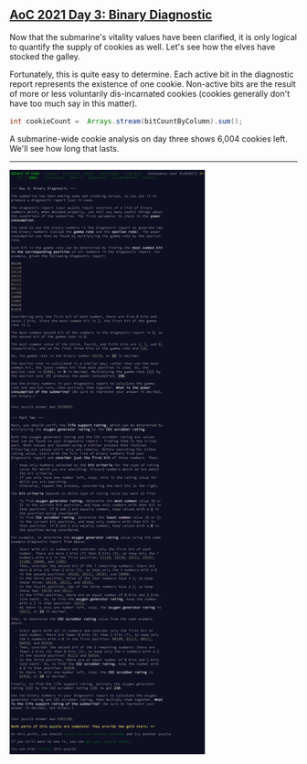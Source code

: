 ## [AoC 2021 Day 3: Binary Diagnostic](https://adventofcode.com/2021/day/3)

Now that the submarine's vitality values have been clarified, it is only logical to quantify the supply of cookies as well. Let's see how the elves have stocked the galley.

Fortunately, this is quite easy to determine. Each active bit in the diagnostic report represents the existence of one cookie. Non-active bits are the result of more or less voluntarily dis-incarnated cookies (cookies generally don't have too much say in this matter).

```Java
int cookieCount =  Arrays.stream(bitCountByColumn).sum();
```

A submarine-wide cookie analysis on day three shows 6,004 cookies left. We'll see how long that lasts.

---

![AoC 2021 Day 3](../day03--Binary_Diagnostic.png?raw=true)
